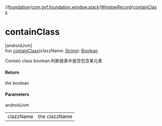 //[foundation](../../../index.md)/[com.gyf.foundation.window.stack](../index.md)/[WindowRecord](index.md)/[containClass](contain-class.md)

# containClass

[androidJvm]\
fun [containClass](contain-class.md)(clazzName: [String](https://kotlinlang.org/api/core/kotlin-stdlib/kotlin/-string/index.html)): [Boolean](https://kotlinlang.org/api/core/kotlin-stdlib/kotlin/-boolean/index.html)

Contain class boolean.判断链表中是否包含某元素

#### Return

the boolean

#### Parameters

androidJvm

| | |
|---|---|
| clazzName | the clazzName |